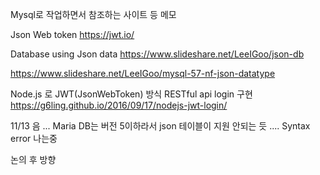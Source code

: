 Mysql로 작업하면서 참조하는 사이트 등 메모

Json Web token
https://jwt.io/

Database using Json data 
https://www.slideshare.net/LeeIGoo/json-db

https://www.slideshare.net/LeeIGoo/mysql-57-nf-json-datatype

Node.js 로 JWT(JsonWebToken) 방식 RESTful api login 구현
https://g6ling.github.io/2016/09/17/nodejs-jwt-login/

11/13 
음 ... Maria DB는 버전 5이하라서 json 테이블이 지원 안되는 듯 .... 
Syntax error 나는중 

논의 후 방향 
